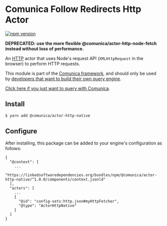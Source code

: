 # Comunica Follow Redirects Http Actor

[![npm version](https://badge.fury.io/js/%40comunica%2Factor-http-native.svg)](https://www.npmjs.com/package/@comunica/actor-http-native)

**DEPRECATED: use the more flexible @comunica/actor-http-node-fetch instead without loss of performance.**

An [HTTP](https://github.com/comunica/comunica/tree/master/packages/bus-http) actor that
uses Node's request API (`XMLHttpRequest` in the browser) to perform HTTP requests.

This module is part of the [Comunica framework](https://github.com/comunica/comunica),
and should only be used by [developers that want to build their own query engine](https://comunica.dev/docs/modify/).

[Click here if you just want to query with Comunica](https://comunica.dev/docs/query/).

## Install

```bash
$ yarn add @comunica/actor-http-native
```

## Configure

After installing, this package can be added to your engine's configuration as follows:
```text
{
  "@context": [
    ...
    "https://linkedsoftwaredependencies.org/bundles/npm/@comunica/actor-http-native/^1.0.0/components/context.jsonld"  
  ],
  "actors": [
    ...
    {
      "@id": "config-sets:http.json#myHttpFetcher",
      "@type": "ActorHttpNative"
    }
  ]
}
```
